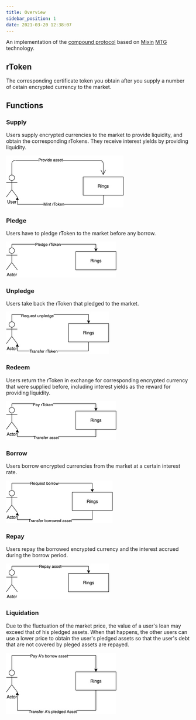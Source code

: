 ```yaml
---
title: Overview
sidebar_position: 1
date: 2021-03-20 12:38:07
---
```


An implementation of the [compound protocol](https://github.com/compound-finance/compound-protocol) based on [Mixin](https://github.com/MixinNetwork/mixin) [MTG](https://github.com/MixinNetwork/developers.mixin.one/blob/main/developers/src/i18n/en/document/mainnet/mtg.md) technology.

## rToken

The corresponding certificate token you obtain after you supply a number of cetain encrypted currency to the market.

## Functions

### Supply

Users supply encrypted currencies to the market to provide liquidity, and obtain the corresponding rTokens. They receive interest yields by providing liquidity.

![](overview/uc_supply.jpg)

### Pledge

Users have to pledge rToken to the market before any borrow.

![](overview/uc_pledge.jpg)

### Unpledge

Users take back the rToken that pledged to the market.

![](overview/uc_unpledge.jpg)

### Redeem

Users return the rToken in exchange for corresponding encrypted currency that were supplied before, including interest yields as the reward for providing liquidity.

![](overview/uc_redeem.jpg)

### Borrow

Users borrow encrypted currencies from the market at a certain interest rate.

![](overview/uc_borrow.jpg)

### Repay

Users repay the borrowed encrypted currency and the interest accrued during the borrow period.

![](overview/uc_repay.jpg)

### Liquidation

Due to the fluctuation of the market price, the value of a user's loan may exceed that of his pledged assets. When that happens, the other users can use a lower price to obtain the user's pledged assets so that the user's debt that are not covered by pleged assets are repayed.

![](overview/uc_liquidity.jpg)

